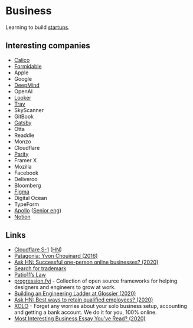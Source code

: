 # Business

Learning to build [startups](startups/).

## Interesting companies

* [Calico](https://www.calicolabs.com/)
* [Formidable](https://formidable.com/careers/)
* Apple
* Google
* [DeepMind](https://deepmind.com/careers/jobs)
* OpenAI
* [Looker](https://www.parity.io/jobs/)
* [Tray](https://tray.io/careers)
* SkyScanner
* GitBook
* [Gatsby](https://www.gatsbyjs.com/careers/)
* Otta
* Readdle
* Monzo
* Cloudflare
* [Parity](https://www.parity.io/jobs/)
* Framer X
* Mozilla
* Facebook
* Deliveroo
* Bloomberg
* [Figma](https://www.figma.com/careers/)
* Digital Ocean
* TypeForm
* [Apollo](https://www.apollographql.com/careers/) \([Senior eng](https://www.apollographql.com/careers/positions/#Senior-Backend-Software-Engineer:b8ec842e-e79a-455e-a665-b312892d946e)\)
* [Notion](https://www.notion.so/Work-at-Notion-e7aeb157238a4603a2964b28c646f07f)

## Links

* [Cloudflare S-1](https://www.sec.gov/Archives/edgar/data/1477333/000119312519222176/d735023ds1.htm) \([HN](https://news.ycombinator.com/item?id=20706702)\)
* [Patagonia: Yvon Chouinard \(2016\)](https://overcast.fm/+Ht3pSUGdQ)
* [Ask HN: Successful one-person online businesses? \(2020\)](https://news.ycombinator.com/item?id=22858035)
* [Search for trademark](https://www.gov.uk/search-for-trademark)
* [Patio11’s Law](https://secondbreakfast.co/patio11-s-law)
* [progression.fyi](https://www.progression.fyi/) - Collection of open source frameworks for helping designers and engineers to grow at work.
* [Building an Engineering Ladder at Glossier \(2020\)](https://medium.com/glossier/building-an-engineering-ladder-at-glossier-e7fc3a390695)
* [Ask HN: Best ways to retain qualified employees? \(2020\)](https://news.ycombinator.com/item?id=23746156)
* [XOLO](https://www.xolo.io/) - Forget any worries about your solo business setup, accounting and getting a bank account. We do it for you, 100% online.
* [Most Interesting Business Essay You’ve Read? \(2020\)](https://kscarrott.com/biz-essays/)

